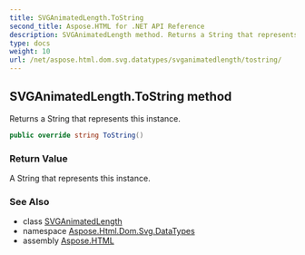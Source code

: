 ```yaml
---
title: SVGAnimatedLength.ToString
second_title: Aspose.HTML for .NET API Reference
description: SVGAnimatedLength method. Returns a String that represents this instance
type: docs
weight: 10
url: /net/aspose.html.dom.svg.datatypes/svganimatedlength/tostring/
---
```

## SVGAnimatedLength.ToString method

Returns a String that represents this instance.

```csharp
public override string ToString()
```

### Return Value

A String that represents this instance.

### See Also

* class [SVGAnimatedLength](../)
* namespace [Aspose.Html.Dom.Svg.DataTypes](../../svganimatedlength/)
* assembly [Aspose.HTML](../../../)
